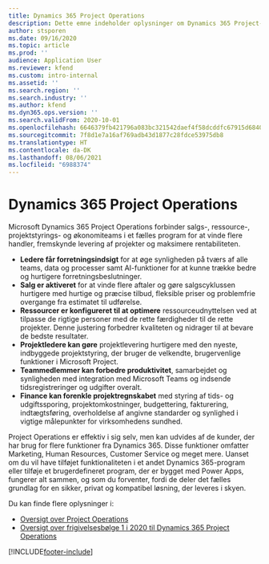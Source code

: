 ```yaml
---
title: Dynamics 365 Project Operations
description: Dette emne indeholder oplysninger om Dynamics 365 Project-operationer.
author: stsporen
ms.date: 09/16/2020
ms.topic: article
ms.prod: ''
audience: Application User
ms.reviewer: kfend
ms.custom: intro-internal
ms.assetid: ''
ms.search.region: ''
ms.search.industry: ''
ms.author: kfend
ms.dyn365.ops.version: ''
ms.search.validFrom: 2020-10-01
ms.openlocfilehash: 6646379fb421796a083bc321542daef4f58dcddfc67915d68403c2a370ba90c4
ms.sourcegitcommit: 7f8d1e7a16af769adb43d1877c28fdce53975db8
ms.translationtype: HT
ms.contentlocale: da-DK
ms.lasthandoff: 08/06/2021
ms.locfileid: "6988374"
---
```

# <a name="dynamics-365-project-operations"></a>Dynamics 365 Project Operations

Microsoft Dynamics 365 Project Operations forbinder salgs-, ressource-, projektstyrings- og økonomiteams i et fælles program for at vinde flere handler, fremskynde levering af projekter og maksimere rentabiliteten.

-   **Ledere får forretningsindsigt** for at øge synligheden på tværs af alle teams, data og processer samt AI-funktioner for at kunne trække bedre og hurtigere forretningsbeslutninger.
-   **Salg er aktiveret** for at vinde flere aftaler og gøre salgscyklussen hurtigere med hurtige og præcise tilbud, fleksible priser og problemfrie overgange fra estimatet til udførelse.
-   **Ressourcer er konfigureret til at optimere** ressourceudnyttelsen ved at tilpasse de rigtige personer med de rette færdigheder til de rette projekter. Denne justering forbedrer kvaliteten og nidrager til at bevare de bedste resultater.
-   **Projektledere kan gøre** projektlevering hurtigere med den nyeste, indbyggede projektstyring, der bruger de velkendte, brugervenlige funktioner i Microsoft Project.
-   **Teammedlemmer kan forbedre produktivitet**, samarbejdet og synligheden med integration med Microsoft Teams og indsende tidsregistreringer og udgifter overalt.
-   **Finance kan forenkle projektregnskabet** med styring af tids- og udgiftssporing, projektomkostninger, budgettering, fakturering, indtægtsføring, overholdelse af angivne standarder og synlighed i vigtige målepunkter for virksomhedens sundhed.

Project Operations er effektiv i sig selv, men kan udvides af de kunder, der har brug for flere funktioner fra Dynamics 365. Disse funktioner omfatter Marketing, Human Resources, Customer Service og meget mere. Uanset om du vil have tilføjet funktionaliteten i et andet Dynamics 365-program eller tilføje et brugerdefineret program, der er bygget med Power Apps, fungerer alt sammen, og som du forventer, fordi de deler det fælles grundlag for en sikker, privat og kompatibel løsning, der leveres i skyen.

Du kan finde flere oplysninger i:

- [Oversigt over Project Operations](https://dynamics.microsoft.com/en-us/project-operations/overview/)
- [Oversigt over frigivelsesbølge 1 i 2020 til Dynamics 365 Project Operations](/dynamics365-release-plan/2020wave1/dynamics365-project-operations/)



[!INCLUDE[footer-include](includes/footer-banner.md)]
